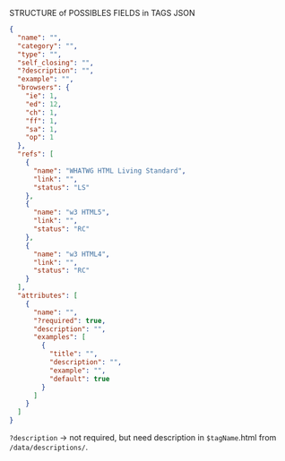 STRUCTURE of POSSIBLES FIELDS in TAGS JSON

```json
{
  "name": "",
  "category": "",
  "type": "",
  "self_closing": "",
  "?description": "",
  "example": "",
  "browsers": {
    "ie": 1,
    "ed": 12,
    "ch": 1,
    "ff": 1,
    "sa": 1,
    "op": 1
  },
  "refs": [
    {
      "name": "WHATWG HTML Living Standard",
      "link": "",
      "status": "LS"
    },
    {
      "name": "w3 HTML5",
      "link": "",
      "status": "RC"
    },
    {
      "name": "w3 HTML4",
      "link": "",
      "status": "RC"
    }
  ],
  "attributes": [
    {
      "name": "",
      "?required": true,
      "description": "",
      "examples": [
        {
          "title": "",
          "description": "",
          "example": "",
          "default": true
        }
      ]
    }
  ]
}
```

`?description` -> not required, but need description in `$tagName`.html from `/data/descriptions/`.